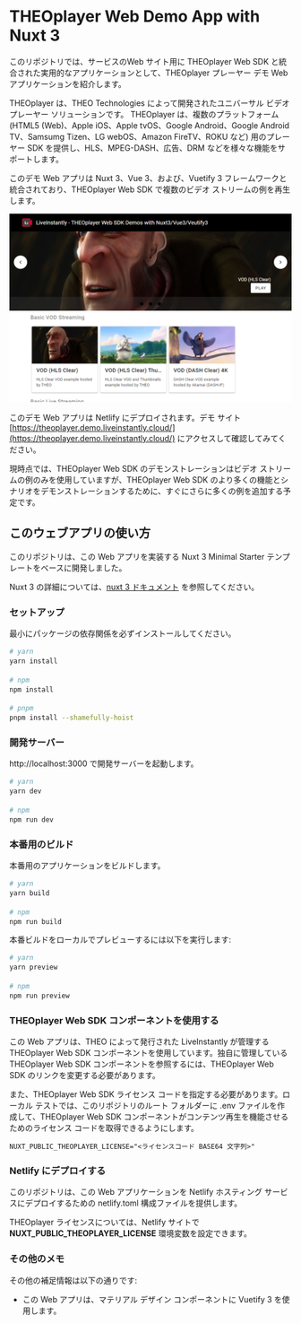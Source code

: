 # THEOplayer Web Demo App with Nuxt 3

このリポジトリでは、サービスのWeb サイト用に THEOplayer Web SDK と統合された実用的なアプリケーションとして、THEOplayer プレーヤー デモ Web アプリケーションを紹介します。

THEOplayer は、THEO Technologies によって開発されたユニバーサル ビデオ プレーヤー ソリューションです。 THEOplayer は、複数のプラットフォーム (HTML5 (Web)、Apple iOS、Apple tvOS、Google Android、Google Android TV、Samsumg Tizen、LG webOS、Amazon FireTV、ROKU など) 用のプレーヤー SDK を提供し、HLS、MPEG-DASH、広告、DRM などを様々な機能をサポートします。

このデモ Web アプリは Nuxt 3、Vue 3、および、Vuetify 3 フレームワークと統合されており、THEOplayer Web SDK で複数のビデオ ストリームの例を再生します。

![Screenshot of THEOplayer Demo Web App](./docs/images/featured-screenshot-theoplayer-demo-webapp.png)

このデモ Web アプリは Netlify にデプロイされます。デモ サイト [https://theoplayer.demo.liveinstantly.cloud/](https://theoplayer.demo.liveinstantly.cloud/) にアクセスして確認してみてください。

現時点では、THEOplayer Web SDK のデモンストレーションはビデオ ストリームの例のみを使用していますが、THEOplayer Web SDK のより多くの機能とシナリオをデモンストレーションするために、すぐにさらに多くの例を追加する予定です。

## このウェブアプリの使い方

このリポジトリは、この Web アプリを実装する Nuxt 3 Minimal Starter テンプレートをベースに開発しました。

Nuxt 3 の詳細については、[nuxt 3 ドキュメント](https://v3.nuxtjs.org) を参照してください。

### セットアップ

最小にパッケージの依存関係を必ずインストールしてください。

```bash
# yarn
yarn install

# npm
npm install

# pnpm
pnpm install --shamefully-hoist
```

### 開発サーバー

http://localhost:3000 で開発サーバーを起動します。

```bash
# yarn
yarn dev

# npm
npm run dev
```

### 本番用のビルド

本番用のアプリケーションをビルドします。

```bash
# yarn
yarn build

# npm
npm run build
```

本番ビルドをローカルでプレビューするには以下を実行します:

```bash
# yarn
yarn preview

# npm
npm run preview
```

### THEOplayer Web SDK コンポーネントを使用する

この Web アプリは、THEO によって発行された LiveInstantly が管理する THEOplayer Web SDK コンポーネントを使用しています。独自に管理している THEOplayer Web SDK コンポーネントを参照するには、THEOplayer Web SDK のリンクを変更する必要があります。

また、THEOplayer Web SDK ライセンス コードを指定する必要があります。ローカル テストでは、このリポジトリのルート フォルダーに .env ファイルを作成して、THEOplayer Web SDK コンポーネントがコンテンツ再生を機能させるためのライセンス コードを取得できるようにします。

```shell
NUXT_PUBLIC_THEOPLAYER_LICENSE="<ライセンスコード BASE64 文字列>"
```

### Netlify にデプロイする

このリポジトリは、この Web アプリケーションを Netlify ホスティング サービスにデプロイするための netlify.toml 構成ファイルを提供します。

THEOplayer ライセンスについては、Netlify サイトで **NUXT_PUBLIC_THEOPLAYER_LICENSE** 環境変数を設定できます。

### その他のメモ

その他の補足情報は以下の通りです:

* この Web アプリは、マテリアル デザイン コンポーネントに Vuetify 3 を使用します。
